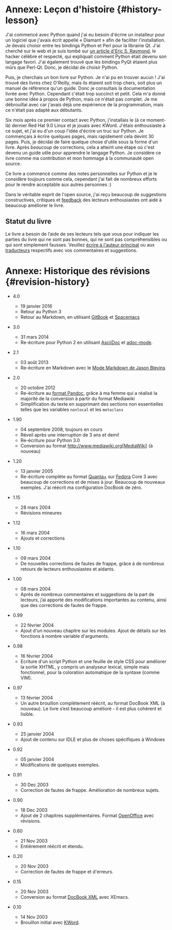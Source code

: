 # Annexe: Leçon d'histoire {#history-lesson}

J'ai commencé avec Python quand j'ai eu besoin d'écrire un installeur pour un logiciel que j'avais écrit appellé « Diamant » afin de faciliter l'installation. Je devais choisir entre les bindings Python et Perl pour la librairie Qt. J'ai cherché sur le web et je suis tombé sur [un article d'Eric S. Raymond](http://www.python.org/about/success/esr/), le hacker célèbre et respecté, qui expliquait comment Python était devenu son langage favori. J'ai également trouvé que les bindings PyQt étaient plus mûrs que Perl-Qt. Donc, je décidai de choisir Python.

Puis, je cherchais un bon livre sur Python. Je n'ai pu en trouver aucun ! J'ai trouvé des livres chez O'Reilly, mais ils étaient soit trop chers, soit plus un manuel de référence qu'un guide. Donc je consultais la documentation livrée avec Python. Cependant c'était trop succinct et petit. Cela m'a donné une bonne idée à propos de Python, mais ce n'était pas complet. Je me débrouillai avec car j'avais déjà une expérience de la programmation, mais ce n'était pas adapté aux débutants.

Six mois après ce premier contact avec Python, j'installais le (à ce moment-là) dernier Red Hat 9.0 Linux et je jouais avec KWord. J'étais enthousiaste à ce sujet, et j'ai eu d'un coup l'idée d'écrire un truc sur Python. Je commençais à écrire quelques pages, mais rapidement cela devint 30 pages. Puis, je décidai de faire quelque chose d'utile sous la forme d'un livre. Après _beaucoup_ de corrections, cela a atteint une étape où c'est devenu un guide utile pour apprendre le langage Python.  Je considère ce livre comme ma contribution et mon  hommage à la communauté open source.

Ce livre a commencé comme des notes personnelles sur Python et je le considère toujours comme cela, cependant j'ai fait de nombreux efforts pour le rendre acceptable aux autres personnes :)

Dans le véritable esprit de l'open source, j'ai reçu beaucoup de suggestions constructives, critiques et [feedback](./README.md#who-reads-bop) des lecteurs enthousiastes ont aidé à beaucoup améliorer le livre.

## Statut du livre

Le livre a besoin de l’aide de ses lecteurs tels que vous pour indiquer les parties du livre qui ne sont pas bonnes, qui ne sont pas compréhensibles ou qui sont simplement fausses. Veuillez [écrire à l'auteur principal](https://www.swaroopch.com/contact/) ou aux [traducteurs](./translations.md#translations) respectifs avec vos commentaires et suggestions.

# Annexe: Historique des révisions {#revision-history}

- 4.0
    - 19 janvier 2016
    - Retour au Python 3
    - Retour au Markdown, en utilisant [GitBook](https://www.gitbook.com) et [Spacemacs](http://spacemacs.org)

- 3.0
    - 31 mars 2014
    - Re-écriture pour Python 2 en utilisant [AsciiDoc](http://asciidoctor.org/docs/what-is-asciidoc/) et [adoc-mode](https://github.com/sensorflo/adoc-mode/wiki).

- 2.1
    - 03 août 2013
    - Re-écriture en Markdown avec le [Mode Markdown de Jason Blevins](http://jblevins.org/projects/markdown-mode/)

- 2.0
    - 20 octobre 2012
    - Re-écriture au [format Pandoc](http://johnmacfarlane.net/pandoc/README.html), grâce à ma femme qui a réalisé la majorité de la conversion à partir du format Mediawiki
    - Simplification du texte en supprimant des sections non essentielles telles que les variables `nonlocal` et les `metaclass`

- 1.90
    - 04 septembre 2008, toujours en cours
    - Réveil après une interruption de 3 ans et demi!
    - Re-écriture pour Python 3.0
    - Conversion au format http://www.mediawiki.org[MediaWiki] (à nouveau)

- 1.20
    - 13 janvier 2005
    - Re-écriture complète au format [Quanta+](https://en.wikipedia.org/wiki/Quanta_Plus) sur [Fedora](http://fedoraproject.org/) Core 3 avec beaucoup de corrections et de mises à jour. Beaucoup de nouveaux exemples. J'ai réécrit ma configuration DocBook de zéro.

- 1.15
    - 28 mars 2004
    - Révisions mineures

- 1.12
    - 16 mars 2004
    - Ajouts et corrections

- 1.10
    - 09 mars 2004
    - De nouvelles corrections de fautes de frappe, grâce à de nombreux retours de lecteurs enthousiastes et aidants.

- 1.00
    - 08 mars 2004
    - Après de nombreux commentaires et suggestions de la part de lecteurs, j’ai apporté des modifications importantes au contenu, ainsi que des corrections de fautes de frappe.

- 0.99
    - 22 février 2004
    - Ajout d'un nouveau chapitre sur les modules. Ajout de détails sur les fonctions à nombre variable d'arguments.

- 0.98
    - 16 février 2004
    - Ecriture d'un script Python et une feuille de style CSS pour améliorer la sortie XHTML, y compris un analyseur lexical, simple mais fonctionnel, pour la coloration automatique de la syntaxe (comme VIM).

- 0.97
    - 13 février 2004
    - Un autre brouillon complètement réécrit, au format DocBook XML (à nouveau). Le livre s’est beaucoup amélioré - il est plus cohérent et lisible.

- 0.93
    - 25 janvier 2004
    - Ajout de contenu sur IDLE et plus de choses spécifiques à Windows

- 0.92
    - 05 janvier 2004
    - Modifications de quelques exemples.

- 0.91
    - 30 Dec 2003
    - Correction de fautes de frappe. Amélioration de nombreux sujets.

- 0.90
    - 18 Dec 2003
    - Ajout de 2 chapitres supplémentaires. Format [OpenOffice](https://en.wikipedia.org/wiki/OpenOffice) avec révisions.

- 0.60
    - 21 Nov 2003
    - Entièrement réécrit et étendu.

- 0.20
    - 20 Nov 2003
    - Correction de fautes de frappe et d'erreurs.

- 0.15
    - 20 Nov 2003
    - Conversion au format [DocBook XML](https://en.wikipedia.org/wiki/DocBook) avec XEmacs.

- 0.10
    - 14 Nov 2003
    - Brouillon initial avec [KWord](https://en.wikipedia.org/wiki/Kword).
